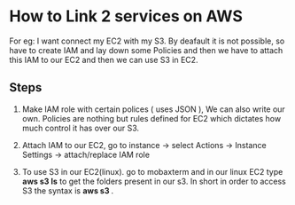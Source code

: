 
# How to Link 2 services on AWS

For eg: I want connect my EC2 with my S3.
By deafault it is not possible, so have to create IAM and lay down some Policies 
and then we have to attach this IAM to our EC2 and then we can use S3 in EC2.


Steps 
---
1. Make IAM role with certain polices ( uses JSON ), We can also write our own. Policies are nothing but rules defined for EC2 which dictates how much control it has over our S3.

2. Attach IAM to our EC2, go to instance -> select Actions -> Instance Settings -> attach/replace IAM role

3. To use S3 in our EC2(linux). go to mobaxterm and in our linux EC2 type  **aws s3 ls** to get the folders present in our s3. In short
   in order to access S3 the syntax is **aws s3 <command>**. 





